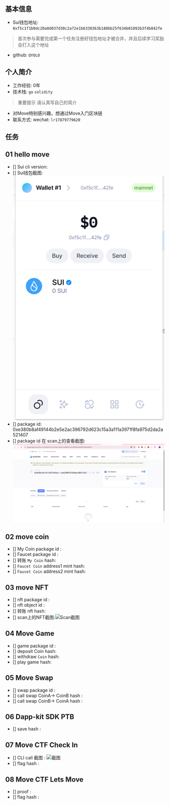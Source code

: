 ## 基本信息
- Sui钱包地址: `0xf5c1f1b0dc20a0d037d30c2a72e1b6330363b188bb25f634b01092b3f4b842fe`
> 首次参与需要完成第一个任务注册好钱包地址才被合并，并且后续学习奖励会打入这个地址
- github: `QYOLO`

## 个人简介
- 工作经验: 0年
- 技术栈: `go` `solidity`
> 重要提示 请认真写自己的简介
- 对Move特别感兴趣，想通过Move入门区块链
- 联系方式: wechat: `lr17879779620` 

## 任务

##   01 hello move  
- [] Sui cli version:
- [] Sui钱包截图: ![Sui钱包截图](./code/task1/hello_move/image.png)
- [] package id: 0xe380b8af49144b2e5e2ac396792d623c15a3a111a3971f8fa975d2da2a521407
- [] package id 在 scan上的查看截图:![Scan截图](./code/task1/hello_move/scan.jpg)

##   02 move coin
- [] My Coin package id : 
- [] Faucet package id : 
- [] 转账 `My Coin` hash:
- [] `Faucet Coin` address1 mint hash:
- [] `Faucet Coin` address2 mint hash:

##   03 move NFT
- [] nft package id :
- [] nft object id : 
- [] 转账 nft  hash:
- [] scan上的NFT截图:![Scan截图](./images/你的图片地址)

##   04 Move Game
- [] game package id :
- [] deposit Coin hash:
- [] withdraw `Coin` hash:
- [] play game hash:

##   05 Move Swap
- [] swap package id :
- [] call swap CoinA-> CoinB  hash :
- [] call swap CoinB-> CoinA  hash :

##   06 Dapp-kit SDK PTB
- [] save hash :

##   07 Move CTF Check In
- [] CLI call 截图 : ![截图](./images/你的图片地址)
- [] flag hash :

##   08 Move CTF Lets Move
- [] proof : 
- [] flag hash :
